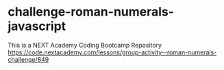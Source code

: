 # challenge-roman-numerals-javascript
This is a NEXT Academy Coding Bootcamp Repository https://code.nextacademy.com/lessons/group-activity--roman-numerals-challenge/849
